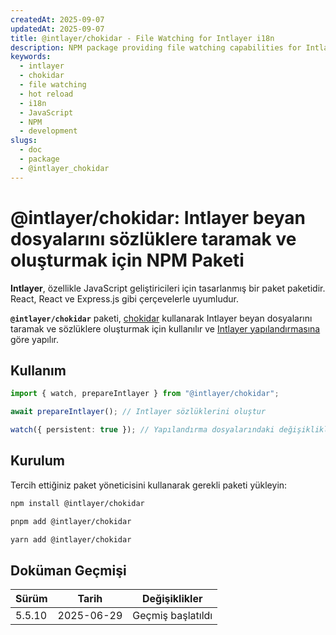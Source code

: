 ```yaml
---
createdAt: 2025-09-07
updatedAt: 2025-09-07
title: @intlayer/chokidar - File Watching for Intlayer i18n
description: NPM package providing file watching capabilities for Intlayer, enabling automatic updates and hot reloading for internationalization content.
keywords:
  - intlayer
  - chokidar
  - file watching
  - hot reload
  - i18n
  - JavaScript
  - NPM
  - development
slugs:
  - doc
  - package
  - @intlayer_chokidar
---
```


# @intlayer/chokidar: Intlayer beyan dosyalarını sözlüklere taramak ve oluşturmak için NPM Paketi

**Intlayer**, özellikle JavaScript geliştiricileri için tasarlanmış bir paket paketidir. React, React ve Express.js gibi çerçevelerle uyumludur.

**`@intlayer/chokidar`** paketi, [chokidar](https://github.com/paulmillr/chokidar) kullanarak Intlayer beyan dosyalarını taramak ve sözlüklere oluşturmak için kullanılır ve [Intlayer yapılandırmasına](https://github.com/aymericzip/intlayer/blob/main/docs/docs/en/configuration.md) göre yapılır.

## Kullanım

```ts
import { watch, prepareIntlayer } from "@intlayer/chokidar";

await prepareIntlayer(); // Intlayer sözlüklerini oluştur

watch({ persistent: true }); // Yapılandırma dosyalarındaki değişiklikleri izle
```

## Kurulum

Tercih ettiğiniz paket yöneticisini kullanarak gerekli paketi yükleyin:

```bash packageManager="npm"
npm install @intlayer/chokidar
```

```bash packageManager="pnpm"
pnpm add @intlayer/chokidar
```

```bash packageManager="yarn"
yarn add @intlayer/chokidar
```

## Doküman Geçmişi

| Sürüm  | Tarih      | Değişiklikler     |
| ------ | ---------- | ----------------- |
| 5.5.10 | 2025-06-29 | Geçmiş başlatıldı |
